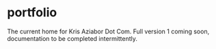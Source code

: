 # portfolio
The current home for Kris Aziabor Dot Com. Full version 1 coming soon, documentation to be completed intermittently. 

